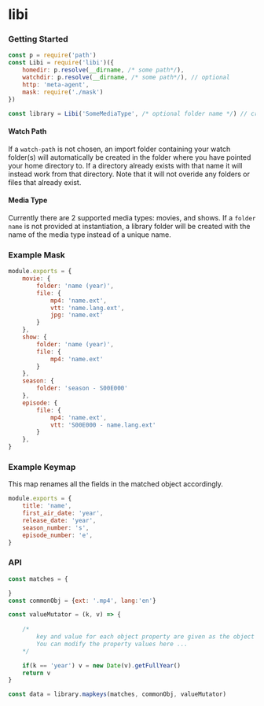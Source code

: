 # libi

### Getting Started
```js
const p = require('path')
const Libi = require('libi')({
    homedir: p.resolve(__dirname, /* some path*/),
    watchdir: p.resolve(__dirname, /* some path*/), // optional
    http: 'meta-agent',
    mask: require('./mask')
})

const library = Libi('SomeMediaType', /* optional folder name */) // creates a library object
```

#### Watch Path
<p>
If a <code>watch-path</code> is not chosen, an import folder containing your watch folder(s) will automatically be created in the folder where you have pointed your home directory to. If a directory already exists with that name it will instead work from that directory. Note that it will not overide any folders or files that already exist.
</p>


#### Media Type
<p>
Currently there are 2 supported media types: movies, and shows.
If a <code>folder name</code> is not provided at instantiation, a library folder will be created with the name of the media type instead of a unique name.
</p>

### Example Mask
```js
module.exports = {
    movie: {
        folder: 'name (year)',
        file: {
            mp4: 'name.ext',
            vtt: 'name.lang.ext',
            jpg: 'name.ext'
        }
    },
    show: {
        folder: 'name (year)',
        file: {
            mp4: 'name.ext'
        }
    },
    season: {
        folder: 'season - S00E000'
    },
    episode: {
        file: {
            mp4: 'name.ext',
            vtt: 'S00E000 - name.lang.ext'
        }
    },
}
```

### Example Keymap
This map renames all the fields in the matched object accordingly.
```js
module.exports = {
    title: 'name',
    first_air_date: 'year',
    release_date: 'year',
    season_number: 's',
    episode_number: 'e',
}
```

### API
```js
const matches = {

}
const commonObj = {ext: '.mp4', lang:'en'}

const valueMutator = (k, v) => {
    
    /*
        key and value for each object property are given as the object is being itterated.
        You can modify the property values here ...
    */

    if(k == 'year') v = new Date(v).getFullYear()
    return v
}

const data = library.mapkeys(matches, commonObj, valueMutator)
```